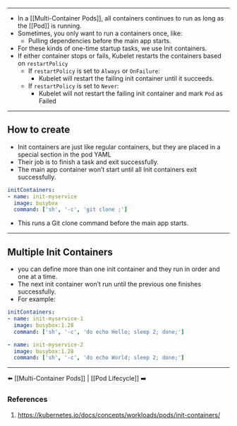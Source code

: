 ___
- In a [[Multi-Container Pods]], all containers continues to run as long as the [[Pod]] is running.
- Sometimes, you only want to run a containers once, like:
    - Pulling dependencies before the main app starts.
- For these kinds of one-time startup tasks, we use Init containers.
- If either container stops or fails, Kubelet restarts the containers based on `restartPolicy`
	- If `restartPolicy` is set to `Always` or `OnFailure`:
		- Kubelet will restart the failing init container until it succeeds. 
	- If `restartPolicy` is set to `Never`:
		-  Kubelet will not restart the failing init container and mark `Pod`  as Failed
___
## How to create
- Init containers are just like regular containers, but they are placed in a special section in the pod YAML
- Their job is to finish a task and exit successfully.    
- The main app container won’t start until all Init containers exit successfully.

```yaml
initContainers:
- name: init-myservice
  image: busybox
  command: ['sh', '-c', 'git clone ;']
```

- This runs a Git clone command before the main app starts.
___
## Multiple Init Containers
- you can define more than one init container and they run in order and one at a time.
- The next init container won’t run until the previous one finishes successfully.
- For example: 

```yaml
initContainers:
- name: init-myservice-1
  image: busybox:1.28
  command: ['sh', '-c', 'do echo Hello; sleep 2; done;']

- name: init-myservice-2
  image: busybox:1.28
  command: ['sh', '-c', 'do echo World; sleep 2; done;']
```
    
___
⬅️ [[Multi-Container Pods]] | [[Pod Lifecycle]] ➡️
### References
1. https://kubernetes.io/docs/concepts/workloads/pods/init-containers/